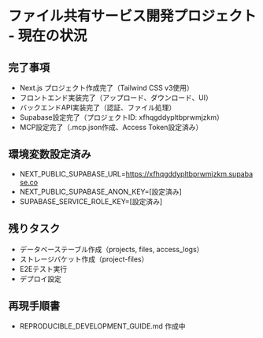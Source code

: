 # ファイル共有サービス開発プロジェクト - 現在の状況

  ## 完了事項
  - Next.js プロジェクト作成完了（Tailwind CSS v3使用）
  - フロントエンド実装完了（アップロード、ダウンロード、UI）
  - バックエンドAPI実装完了（認証、ファイル処理）
  - Supabase設定完了（プロジェクトID: xfhqgddypltbprwmjzkm）
  - MCP設定完了（.mcp.json作成、Access Token設定済み）

  ## 環境変数設定済み
  - NEXT_PUBLIC_SUPABASE_URL=https://xfhqgddypltbprwmjzkm.supabase.co
  - NEXT_PUBLIC_SUPABASE_ANON_KEY=[設定済み]
  - SUPABASE_SERVICE_ROLE_KEY=[設定済み]

  ## 残りタスク
  - データベーステーブル作成（projects, files, access_logs）
  - ストレージバケット作成（project-files）
  - E2Eテスト実行
  - デプロイ設定

  ## 再現手順書
  - REPRODUCIBLE_DEVELOPMENT_GUIDE.md 作成中